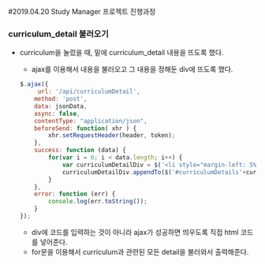 #2019.04.20 Study Manager 프로젝트 진행과정

### curriculum_detail 불러오기
- curriculum을 눌렀을 때, 밑에 curriculum_detail 내용을 뜨도록 했다.
    * ajax를 이용해서 내용을 불러오고 그 내용을 정해둔 div에 뜨도록 했다.

    ```javascript
    $.ajax({
         url: '/api/curriculumDetail',
        method: 'post',
        data: jsonData,
        async: false,
        contentType: "application/json",
        beforeSend: function( xhr ) {
            xhr.setRequestHeader(header, token);
        },
        success: function (data) {
            for(var i = 0; i < data.length; i++) {
                var curriculumDetailDiv = $('<li style="margin-left: 5%;">' + data[i].curriculumDetailContent + '</li>');
                curriculumDetailDiv.appendTo($('#curriculumDetails'+curriculumId));
            }
        },
        error: function (err) {
            console.log(err.toString());
        }
    });
   
    ```

    * div에 코드를 입력하는 것이 아니라 ajax가 성공하면 띄우도록 직접 html 코드를 넣어준다.
    * for문을 이용해서 curriculum과 관련된 모든 detail을 불러와서 출력해준다. 